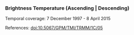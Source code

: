 ### Brightness Temperature (Ascending | Descending)

Temporal coverage: 7 December 1997 - 8 April 2015

References: [doi:10.5067/GPM/TMI/TRMM/1C/05](https://doi.org/10.5067/GPM/TMI/TRMM/1C/05)
